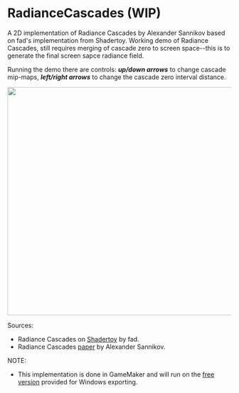 # RadianceCascades (WIP)
A 2D implementation of Radiance Cascades by Alexander Sannikov based on fad's implementation from Shadertoy. Working demo of Radiance Cascades, still requires merging of cascade zero to screen space--this is to generate the final screen sapce radiance field.

Running the demo there are controls: _**up/down arrows**_ to change cascade mip-maps, _**left/right arrows**_ to change the cascade zero interval distance.

<p align="center">
  <img width="512" height="512" src="https://github.com/Yaazarai/RadianceCascades/assets/7478702/1e0f1abf-f104-46bf-a04e-3d1abb49787f">
</p>

Sources:
* Radiance Cascades on [Shadertoy](https://www.shadertoy.com/view/mtlBzX) by fad.
* Radiance Cascades [paper](https://drive.google.com/file/d/1L6v1_7HY2X-LV3Ofb6oyTIxgEaP4LOI6/view) by Alexander Sannikov.

NOTE:
* This implementation is done in GameMaker and will run on the [free version](https://gamemaker.io/en/download) provided for Windows exporting.
